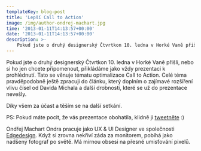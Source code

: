 ```yaml
---
templateKey: blog-post
title: 'Lepší Call to Action'
image: /img/author-ondrej-machart.jpg
time: '2013-01-11T14:13:57+00:00'
date: '2013-01-11T14:13:57+00:00'
description: >-
    Pokud jste o druhý designerský Čtvrtkon 10. ledna v Horké Vaně přišli, nebo si ho jen chcete připomenout, přikládáme jako vždy prezentaci k prohlédnutí. Tato se věnuje tématu optimalizace...
---
```

Pokud jste o druhý designerský Čtvrtkon 10. ledna v Horké Vaně přišli, nebo si ho jen chcete připomenout, přikládáme jako vždy prezentaci k prohlédnutí. Tato se věnuje tématu optimalizace Call to Action. Celé téma pravděpodobně ještě zpracuji do článku, který doplním o zajímavé rozšíření vlivu čísel od Davida Michala a další drobnosti, které se už do prezentace nevešly.

Díky všem za účast a těším se na další setkání.

PS: Pokud máte pocit, že vás prezentace obohatila, klidně ji [tweetněte](http://twitter.com/home?status=%C4%8Ctvrtkon%20-%20Jak%20na%20lep%C5%A1%C3%AD%20Call%20to%20Action%3A+http://bit.ly/XpXBw7 "Sdílejte tuto prezentaci na Twitteru") :)

Ondřej Machart Ondra pracuje jako UX & UI Designer ve společnosti [Edgedesign](http://edgedesign.cz "Edgedesign.cz"). Když si zrovna nekřiví záda za monitorem, pobíhá jako nadšený fotograf po světě. Má mírnou obsesi na přesné umisťování pixelů.